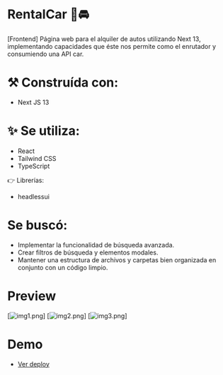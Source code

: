 
# RentalCar 🚗🚘

[Frontend] Página web para el alquiler de autos utilizando Next 13, implementando capacidades que éste nos permite como el enrutador y consumiendo una API car.

# ⚒️ Construída con:
- Next JS 13

# ✨ Se utiliza:
- React
- Tailwind CSS
- TypeScript

👉 Librerías:
- headlessui

# Se buscó:
- Implementar la funcionalidad de búsqueda avanzada.
- Crear filtros de búsqueda y elementos modales.
- Mantener una estructura de archivos y carpetas bien organizada en conjunto con un código limpio.

# Preview
[![img1.png](https://res.cloudinary.com/dem9ilhyh/image/upload/v1689027672/rentalcar1_lu9ha2.png)]
[![img2.png](https://res.cloudinary.com/dem9ilhyh/image/upload/v1689027671/rentalcar3_ftmppt.png)]
[![img3.png](https://res.cloudinary.com/dem9ilhyh/image/upload/v1689027671/rentalcar2_jgpyo8.png)]

# Demo
- [Ver deploy](https://rental-car-ashen.vercel.app/)

